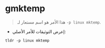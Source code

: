 # gmktemp

> هذا الأمر هو اسم مستعار لـ `-p linux mktemp`.

- إعرض التوثيقات للأمر الأصلي:

`tldr -p linux mktemp`
